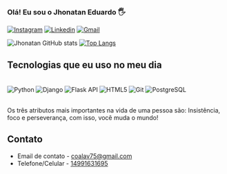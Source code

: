 ### Olá! Eu sou o Jhonatan Eduardo 🖐️


[![Instagram](https://img.shields.io/badge/Instagram-E4405F?style=for-the-badge&logo=instagram&logoColor=white)](https://www.instagram.com/akinori404)
[![Linkedin](https://img.shields.io/badge/LinkedIn-0077B5?style=for-the-badge&logo=linkedin&logoColor=white)](https://www.linkedin.com/in/jhonatan-eduardo-08a85b19a/)
[![Gmail](https://img.shields.io/badge/WhatsApp-25D366?style=for-the-badge&logo=whatsapp&logoColor=white)](https://wa.me/5514991631695)


![Jhonatan GitHub stats](https://github-readme-stats.vercel.app/api?username=AkinoriKoerich&show_icons=true&theme=dracula)
[![Top Langs](https://github-readme-stats.vercel.app/api/top-langs/?username=AkinoriKoerich)](https://github.com/anuraghazra/github-readme-stats)

## Tecnologias que eu uso no meu dia

<div style="display: inline_block"><br/>
    <img align="center" alt="Python" src="https://img.shields.io/badge/Python-3776AB?style=for-the-badge&logo=python&logoColor=white" >
    <img align="center" alt="Django" src="https://img.shields.io/badge/Django-092E20?style=for-the-badge&logo=django&logoColor=white" >
    <img align="center" alt="Flask API" src="https://img.shields.io/badge/Flask-000000?style=for-the-badge&logo=flask&logoColor=white" >
    <img align="center" alt="HTML5" src="https://img.shields.io/badge/HTML5-E34F26?style=for-the-badge&logo=html5&logoColor=white" >
    <img align="center" alt="Git" src="https://img.shields.io/badge/GIT-E44C30?style=for-the-badge&logo=git&logoColor=white" >
    <img align="center" alt="PostgreSQL" src="https://img.shields.io/badge/PostgreSQL-316192?style=for-the-badge&logo=postgresql&logoColor=white" >
</div><br/>

Os três atributos mais importantes na vida de uma pessoa são: Insistência, foco e perseverança, com isso, você muda o mundo!

## Contato

- Email de contato - coalav75@gmail.com<br/>
- Telefone/Celular - [14991631695](https://wa.me/5514991631695)

